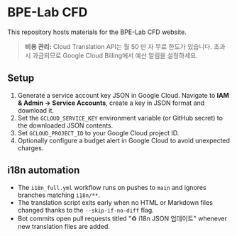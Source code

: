 # BPE-Lab CFD

This repository hosts materials for the BPE-Lab CFD website.

> **비용 관리:**
> Cloud Translation API는 월 50 만 자 무료 한도가 있습니다. 초과 시 과금되므로 Google Cloud Billing에서 예산 알림을 설정하세요.

## Setup

1. Generate a service account key JSON in Google Cloud. Navigate to **IAM & Admin → Service Accounts**, create a key in JSON format and download it.
2. Set the `GCLOUD_SERVICE_KEY` environment variable (or GitHub secret) to the downloaded JSON contents.
3. Set `GCLOUD_PROJECT_ID` to your Google Cloud project ID.
4. Optionally configure a budget alert in Google Cloud to avoid unexpected charges.

## i18n automation

* The `i18n_full.yml` workflow runs on pushes to `main` and ignores branches
  matching `i18n/**`.
* The translation script exits early when no HTML or Markdown files changed
  thanks to the `--skip-if-no-diff` flag.
* Bot commits open pull requests titled "♻️ i18n JSON 업데이트" whenever new
  translation files are added.

